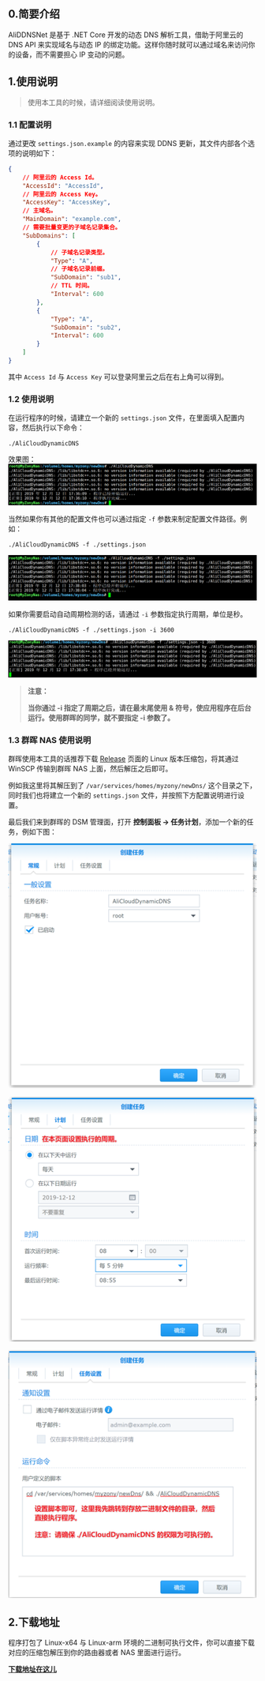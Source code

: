 ## 0.简要介绍

AliDDNSNet 是基于 .NET Core 开发的动态 DNS 解析工具，借助于阿里云的 DNS API 来实现域名与动态 IP 的绑定功能。这样你随时就可以通过域名来访问你的设备，而不需要担心 IP 变动的问题。

## 1.使用说明

> 使用本工具的时候，请详细阅读使用说明。

### 1.1 配置说明

通过更改 ```settings.json.example``` 的内容来实现 DDNS 更新，其文件内部各个选项的说明如下：

```json
{
    // 阿里云的 Access Id。
    "AccessId": "AccessId",
    // 阿里云的 Access Key。
    "AccessKey": "AccessKey",
    // 主域名。
    "MainDomain": "example.com",
    // 需要批量变更的子域名记录集合。
    "SubDomains": [
        {
            // 子域名记录类型。
            "Type": "A",
            // 子域名记录前缀。
            "SubDomain": "sub1",
            // TTL 时间。
            "Interval": 600
        },
        {
            "Type": "A",
            "SubDomain": "sub2",
            "Interval": 600
        }
    ]
}
```

其中 ```Access Id``` 与 ```Access Key``` 可以登录阿里云之后在右上角可以得到。

### 1.2 使用说明

在运行程序的时候，请建立一个新的 ```settings.json``` 文件，在里面填入配置内容，然后执行以下命令：

```shell
./AliCloudDynamicDNS
```

效果图：  
![1203160-20180722111356778-841949657.png](./READMEPIC/Snipaste_2019-12-12_17-36-21.png)

当然如果你有其他的配置文件也可以通过指定 ```-f``` 参数来制定配置文件路径。例如：

```shell
./AliCloudDynamicDNS -f ./settings.json
```

![](./READMEPIC/Snipaste_2019-12-12_17-38-09.png)

如果你需要启动自动周期检测的话，请通过 `-i` 参数指定执行周期，单位是秒。

```shell
./AliCloudDynamicDNS -f ./settings.json -i 3600
```

![](./READMEPIC/Snipaste_2019-12-12_17-38-53.png)

> **注意：**
>
> **当你通过 -i 指定了周期之后，请在最末尾使用 & 符号，使应用程序在后台运行。使用群晖的同学，就不要指定 -i 参数了。**

### 1.3 群晖 NAS 使用说明

群晖使用本工具的话推荐下载 [Release](https://github.com/GameBelial/AliDDNSNet/releases) 页面的 Linux 版本压缩包，将其通过 WinSCP 传输到群晖 NAS 上面，然后解压之后即可。

例如我这里将其解压到了 ```/var/services/homes/myzony/newDns/``` 这个目录之下，同时我们也将建立一个新的 `settings.json` 文件，并按照下方配置说明进行设置。

最后我们来到群晖的 DSM 管理面，打开 **控制面板 -> 任务计划**，添加一个新的任务，例如下图：

![群晖设置图1](./READMEPIC/Snipaste_2019-12-12_17-42-28.png)

![群晖设置图2](./READMEPIC/Snipaste_2019-12-12_17-43-54.png)

![](./READMEPIC/Snipaste_2019-12-12_17-46-01.png)

## 2.下载地址

程序打包了 Linux-x64 与 Linux-arm 环境的二进制可执行文件，你可以直接下载对应的压缩包解压到你的路由器或者 NAS 里面进行运行。

**[下载地址在这儿](https://github.com/GameBelial/AliDDNSNet/releases)**
